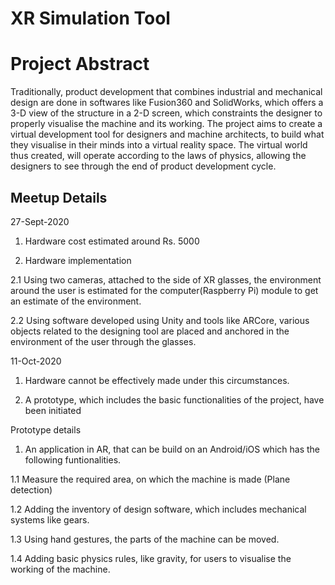 # XR Simulation Tool

# Project Abstract

Traditionally, product development that combines industrial and mechanical
design are done in softwares like Fusion360 and SolidWorks, which offers a 3-D
view of the structure in a 2-D screen, which constraints the designer to properly
visualise the machine and its working.
The project aims to create a virtual development tool for designers and machine
architects, to build what they visualise in their minds into a virtual reality space.
The virtual world thus created, will operate according to the laws of physics,
allowing the designers to see through the end of product development cycle.

## Meetup Details

27-Sept-2020
1. Hardware cost estimated around Rs. 5000

2. Hardware implementation

2.1 Using two cameras, attached to the side of XR glasses, the environment around the user is estimated for the computer(Raspberry Pi) module to get an estimate of the environment.

2.2 Using software developed using Unity and tools like ARCore, various objects related to the designing tool are placed and anchored in the environment of the user through the glasses. 

11-Oct-2020

1. Hardware cannot be effectively made under this circumstances.

2. A prototype, which includes the basic functionalities of the project, have been initiated

Prototype details

1. An application in AR, that can be build on an Android/iOS which has the following funtionalities.

1.1 Measure the required area, on which the machine is made (Plane detection)

1.2 Adding the inventory of design software, which includes mechanical systems like gears.

1.3 Using hand gestures, the parts of the machine can be moved.

1.4 Adding basic physics rules, like gravity, for users to visualise the working of the machine.

